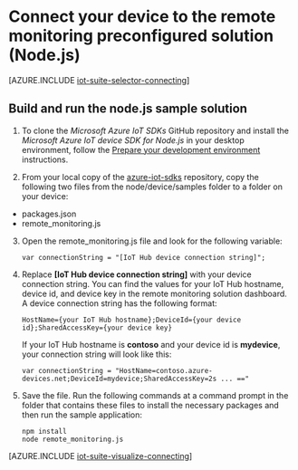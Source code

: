 <properties
   pageTitle="Connect a device using Node.js | Microsoft Azure"
   description="Describes how to connect a device to the Azure IoT Suite preconfigured remote monitoring solution using an application written in Node.js."
   services=""
   suite="iot-suite"
   documentationCenter="na"
   authors="dominicbetts"
   manager="timlt"
   editor=""/>

<tags
   ms.service="iot-suite"
   ms.devlang="na"
   ms.topic="article"
   ms.tgt_pltfrm="na"
   ms.workload="na"
   ms.date="07/14/2016"
   ms.author="dobett"/>


# Connect your device to the remote monitoring preconfigured solution (Node.js)

[AZURE.INCLUDE [iot-suite-selector-connecting](../../includes/iot-suite-selector-connecting.md)]

## Build and run the node.js sample solution

1. To clone the *Microsoft Azure IoT SDKs* GitHub repository and install the *Microsoft Azure IoT device SDK for Node.js* in your desktop environment, follow the [Prepare your development environment][lnk-github-prepare] instructions.

2. From your local copy of the [azure-iot-sdks][lnk-github-repo] repository, copy the following two files from the node/device/samples folder to a folder on your device:

  - packages.json
  - remote_monitoring.js

3. Open the remote_monitoring.js file and look for the following variable:

    ```
    var connectionString = "[IoT Hub device connection string]";
    ```

4. Replace **[IoT Hub device connection string]** with your device connection string. You can find the values for your IoT Hub hostname, device id, and device key in the remote monitoring solution dashboard. A device connection string has the following format:

    ```
    HostName={your IoT Hub hostname};DeviceId={your device id};SharedAccessKey={your device key}
    ```

    If your IoT Hub hostname is **contoso** and your device id is **mydevice**, your connection string will look like this:

    ```
    var connectionString = "HostName=contoso.azure-devices.net;DeviceId=mydevice;SharedAccessKey=2s ... =="
    ```

5. Save the file. Run the following commands at a command prompt in the folder that contains these files to install the necessary packages and then run the sample application:

    ```
    npm install
    node remote_monitoring.js
    ```

[AZURE.INCLUDE [iot-suite-visualize-connecting](../../includes/iot-suite-visualize-connecting.md)]

[lnk-github-repo]: https://github.com/azure/azure-iot-sdks
[lnk-github-prepare]: https://github.com/Azure/azure-iot-sdks/blob/master/doc/get_started/node-devbox-setup.md